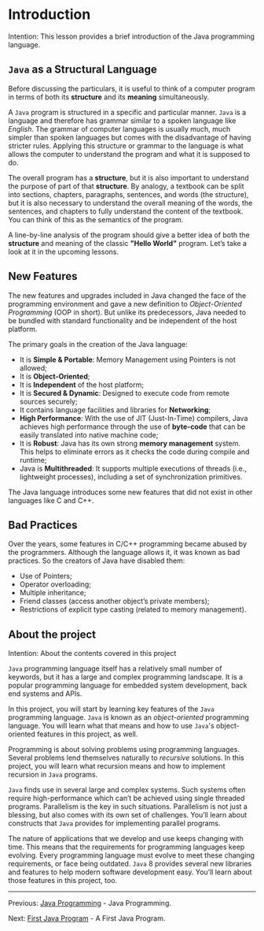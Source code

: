 # Introduction

Intention: This lesson provides a brief introduction of the Java programming language.

## `Java` as a Structural Language

Before discussing the particulars, it is useful to think of a computer program in terms of both its <b>structure</b> and 
its <b>meaning</b> simultaneously.

A `Java` program is structured in a specific and particular manner. `Java` is a language and therefore has 
grammar similar to a spoken language like <i>English</i>. 
The grammar of computer languages is usually much, much simpler than spoken languages but comes with the disadvantage of 
having stricter rules. Applying this structure or grammar to the language is what allows the computer to understand 
the program and what it is supposed to do.

The overall program has a <b>structure</b>, but it is also important to understand the purpose of part of that 
<b>structure</b>. By analogy, a textbook can be split into sections, chapters, paragraphs, sentences, 
and words (the structure), but it is also necessary to understand the overall meaning of the words, the sentences, 
and chapters to fully understand the content of the textbook. You can think of this as the semantics of the program.

A line-by-line analysis of the program should give a better idea of both the <b>structure</b> and meaning of 
the classic <b>"Hello World"</b> program. Let’s take a look at it in the upcoming lessons.

## New Features

The new features and upgrades included in Java changed the face of the programming environment and gave a new definition 
to <i>Object-Oriented Programming</i> (OOP in short). But unlike its predecessors, Java needed to be bundled with standard 
functionality and be independent of the host platform.

The primary goals in the creation of the Java language:

- It is <b>Simple & Portable</b>: Memory Management using Pointers is not allowed;
- It is <b>Object-Oriented</b>;
- It is <b>Independent</b> of the host platform;
- It is <b>Secured & Dynamic</b>: Designed to execute code from remote sources securely;
- It contains language facilities and libraries for <b>Networking</b>;
- <b>High Performance</b>: With the use of JIT (Just-In-Time) compilers, Java achieves high performance through the use of 
  <b>byte-code</b> that can be easily translated into native machine code;
- It is <b>Robust</b>: Java has its own strong <b>memory management</b> system. This helps to eliminate errors as it 
  checks the code during compile and runtime;
- Java is <b>Multithreaded</b>: It supports multiple executions of threads (i.e., lightweight processes), 
  including a set of synchronization primitives.
  
The Java language introduces some new features that did not exist in other languages like C and C++.

## Bad Practices

Over the years, some features in C/C++ programming became abused by the programmers. Although the language allows it, 
it was known as bad practices. So the creators of Java have disabled them:

- Use of Pointers;
- Operator overloading;
- Multiple inheritance;
- Friend classes (access another object’s private members);
- Restrictions of explicit type casting (related to memory management).

## About the project

Intention: About the contents covered in this project

`Java` programming language itself has a relatively small number of keywords, but it has a large and complex 
programming landscape. It is a popular programming language for embedded system development, back end systems and APIs.

In this project, you will start by learning key features of the `Java` programming language. `Java` is known as 
an <i>object-oriented</i> programming language. You will learn what that means and how to use `Java`'s 
object-oriented features in this project, as well.

Programming is about solving problems using programming languages. Several problems lend themselves naturally 
to <i>recursive</i> solutions. In this project, you will learn what recursion means and how to implement recursion in 
`Java` programs.

`Java` finds use in several large and complex systems. Such systems often require high-performance which can’t be 
achieved using single threaded programs. Parallelism is the key in such situations. Parallelism is not just a blessing, 
but also comes with its own set of challenges. You’ll learn about constructs that `Java` provides for implementing 
parallel programs.

The nature of applications that we develop and use keeps changing with time. This means that the requirements 
for programming languages keep evolving. Every programming language must evolve to meet these changing requirements, 
or face being outdated. `Java` 8 provides several new libraries and features to help modern software development easy. 
You’ll learn about those features in this project, too.

<hr>

Previous: [Java Programming](../../README.md "Java Programming") - Java Programming.

Next: [First Java Program](first-program.md "First Java Program") - A First Java Program.